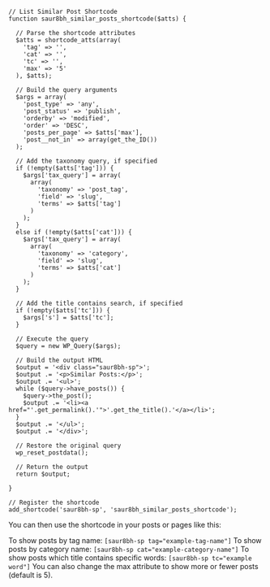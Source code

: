 ```
// List Similar Post Shortcode
function saur8bh_similar_posts_shortcode($atts) {

  // Parse the shortcode attributes
  $atts = shortcode_atts(array(
    'tag' => '',
    'cat' => '',
    'tc' => '',
    'max' => '5'
  ), $atts);

  // Build the query arguments
  $args = array(
    'post_type' => 'any',
    'post_status' => 'publish',
    'orderby' => 'modified',
    'order' => 'DESC',
    'posts_per_page' => $atts['max'],
    'post__not_in' => array(get_the_ID())
  );

  // Add the taxonomy query, if specified
  if (!empty($atts['tag'])) {
    $args['tax_query'] = array(
      array(
        'taxonomy' => 'post_tag',
        'field' => 'slug',
        'terms' => $atts['tag']
      )
    );
  }
  else if (!empty($atts['cat'])) {
    $args['tax_query'] = array(
      array(
        'taxonomy' => 'category',
        'field' => 'slug',
        'terms' => $atts['cat']
      )
    );
  }

  // Add the title contains search, if specified
  if (!empty($atts['tc'])) {
    $args['s'] = $atts['tc'];
  }

  // Execute the query
  $query = new WP_Query($args);

  // Build the output HTML
  $output = '<div class="saur8bh-sp">';
  $output .= '<p>Similar Posts:</p>';
  $output .= '<ul>';
  while ($query->have_posts()) {
    $query->the_post();
    $output .= '<li><a href="'.get_permalink().'">'.get_the_title().'</a></li>';
  }
  $output .= '</ul>';
  $output .= '</div>';

  // Restore the original query
  wp_reset_postdata();

  // Return the output
  return $output;

}

// Register the shortcode
add_shortcode('saur8bh-sp', 'saur8bh_similar_posts_shortcode');

```
You can then use the shortcode in your posts or pages like this:

To show posts by tag name: `[saur8bh-sp tag="example-tag-name"]`
To show posts by category name: `[saur8bh-sp cat="example-category-name"]`
To show posts which title contains specific words: `[saur8bh-sp tc="example word"]`
You can also change the max attribute to show more or fewer posts (default is 5).
